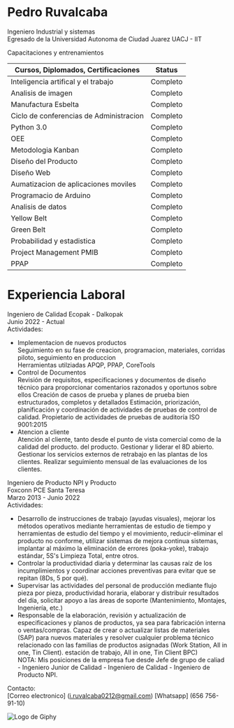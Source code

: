 # Pedro Ruvalcaba

Ingeniero Industrial y sistemas  
Egresado de la Universidad Autonoma de Ciudad Juarez UACJ - IIT

Capacitaciones y entrenamientos  


| Cursos, Diplomados, Certificaciones     |   Status     |
|-----------------------------------------|--------------|
| Inteligencia artifical y el trabajo     |  Completo    |
| Analisis de imagen                      |  Completo    |
| Manufactura Esbelta                     |  Completo    |
| Ciclo de conferencias de Administracion |  Completo    |
| Python 3.0                              |  Completo    |
| OEE                                     |  Completo    |
| Metodologia Kanban                      |  Completo    |
| Diseño del Producto                     |  Completo    |
| Diseño Web                              |  Completo    |
| Aumatizacion de aplicaciones moviles    |  Completo    |
| Programacio de Arduino                  |  Completo    |
| Analisis de datos                       |  Completo    |
| Yellow Belt                             |  Completo    |
| Green Belt                              |  Completo    |
| Probabilidad y estadistica              |  Completo    |
| Project Management PMIB                 |  Completo    |
| PPAP                                    |  Completo    |



# Experiencia Laboral
Ingeniero de Calidad
Ecopak - Dalkopak  
Junio 2022 - Actual   
Actividades:  
* Implementacion de nuevos productos  
Seguimiento en su fase de creacion, programacion, materiales, corridas piloto, seguimiento en produccion  
Herramientas utilziadas APQP, PPAP, CoreTools  
* Control de Documentos  
Revisión de requisitos, especificaciones y documentos de diseño técnico para
proporcionar comentarios razonados y oportunos sobre ellos Creación de casos de prueba y planes de prueba bien estructurados, completos y detallados
Estimación, priorización, planificación y coordinación de actividades de pruebas de control de calidad.
Propietario de actividades de pruebas de auditoría ISO 9001:2015
* Atencion a cliente  
Atención al cliente, tanto desde el punto de vista comercial como de la calidad del producto.
del producto. Gestionar y liderar el 8D abierto. Gestionar los servicios externos de retrabajo en las plantas de los clientes. Realizar
seguimiento mensual de las evaluaciones de los clientes.  
  
Ingeniero de Producto NPI y Producto  
Foxconn PCE Santa Teresa  
Marzo 2013 - Junio 2022  
Actividades:  
* Desarrollo de instrucciones de trabajo (ayudas visuales), mejorar los métodos operativos mediante herramientas de estudio de tiempo y
herramientas de estudio del tiempo y el movimiento, reducir-eliminar el producto no conforme, utilizar sistemas de mejora continua
sistemas, implantar al máximo la eliminación de errores (poka-yoke), trabajo estándar,
5S's Limpieza Total, entre otros.
* Controlar la productividad diaria y determinar las causas raíz de los incumplimientos y coordinar
acciones preventivas para evitar que se repitan (8Ds, 5 por qué).
* Supervisar las actividades del personal de producción mediante flujo pieza por pieza, productividad horaria,
elaborar y distribuir resultados del día, solicitar apoyo a las áreas de soporte (Mantenimiento,
Montajes, Ingeniería, etc.)
* Responsable de la elaboración, revisión y actualización de especificaciones y planos de productos, ya sea para
fabricación interna o ventas/compras. Capaz de crear o actualizar listas de materiales (SAP) para nuevos
materiales y resolver cualquier problema técnico relacionado con las familias de productos asignadas (Work Station, All in one, Tin Client).
estación de trabajo, All in one, Tin Client BPC)  
NOTA: Mis posiciones de la empresa fue desde  Jefe de grupo de caliad - Ingeniero Junior de Calidad - Ingeniero de Calidad - Ingeniero de Producto NPI.  


Contacto:  
[Correo electronico] (i.ruvalcaba0212@gmail.com)
[Whatsapp] (656 756-91-10)


![Logo de Giphy](https://upload.wikimedia.org/wikipedia/commons/c/c3/Python-logo-notext.svg)

